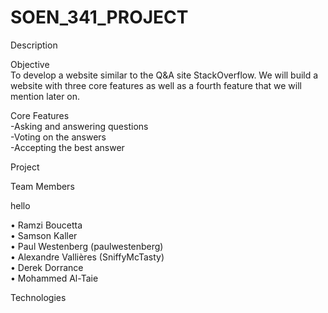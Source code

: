 # SOEN_341_PROJECT

Description


Objective <br/>
To develop a website similar to the Q&A site StackOverflow. We will build a website with three core features as well as a fourth feature that we will mention later on. 

Core Features<br/>
-Asking and answering questions<br/>
-Voting on the answers<br/>
-Accepting the best answer


Project




Team Members

hello

 • Ramzi Boucetta<br/>
 • Samson Kaller<br/>
 • Paul Westenberg (paulwestenberg)<br>
 • Alexandre Vallières (SniffyMcTasty)<br> 
 • Derek Dorrance<br>
 • Mohammed Al-Taie<br>



Technologies





